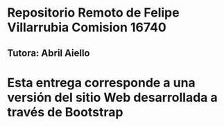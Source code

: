 # Repositorio Remoto de Felipe Villarrubia Comision 16740
## Tutora: Abril Aiello

# Esta entrega corresponde a una versión del sitio Web desarrollada a través de Bootstrap